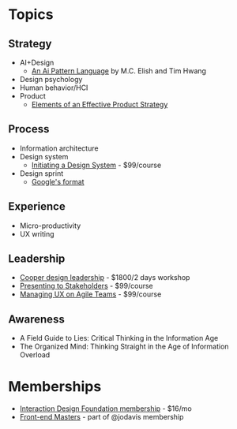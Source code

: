 # Topics

## Strategy
  - AI+Design
    - [An Ai Pattern Language](https://www.datasociety.net/pubs/ia/AI_Pattern_Language.pdf) by M.C. Elish and Tim Hwang
  - Design psychology
  - Human behavior/HCI
  - Product
    - [Elements of an Effective Product Strategy](https://www.romanpichler.com/blog/elements-definition-product-strategy/)

## Process
  - Information architecture
  - Design system
    - [Initiating a Design System](https://www.nngroup.com/online-seminars/design-system/) - $99/course
  - Design sprint
    - [Google's format](https://designsprintkit.withgoogle.com/)

## Experience
  - Micro-productivity
  - UX writing

## Leadership
  - [Cooper design leadership](https://www.cooper.com/courses/design-leadership/) - $1800/2 days workshop
  - [Presenting to Stakeholders](https://www.nngroup.com/online-seminars/presenting-stakeholders/) - $99/course
  - [Managing UX on Agile Teams](https://www.nngroup.com/online-seminars/managing-ux-agile-teams/) - $99/course

## Awareness
  - A Field Guide to Lies: Critical Thinking in the Information Age
  - The Organized Mind: Thinking Straight in the Age of Information Overload
  
# Memberships
  - [Interaction Design Foundation membership](https://www.interaction-design.org/join) - $16/mo
  - [Front-end Masters](https://frontendmasters.com/) - part of @jodavis membership
